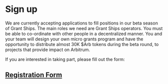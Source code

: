 # Sign up

We are currently accepting applications to fill positions in our beta season of Grant Ships. The main roles we need are Grant Ships operators. You must be able to co-ordinate with other people in a decentralized manner. You and your team will design your own micro grants program and have the opportunity to distribute almost 30K $Arb tokens during the beta round, to projects that provide impact on Arbitrum.

If you are interested in taking part, please fill out the form:

## [Registration Form](https://forms.grantships.fun)
